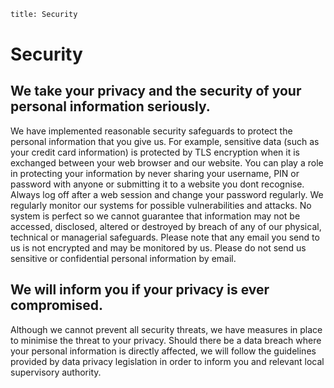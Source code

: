 ```meta
title: Security
```
# Security 

## We take your privacy and the security of your personal information seriously. 

We have implemented reasonable security safeguards to protect the personal information that you give us. 
For example, sensitive data (such as your credit card information) is protected by TLS encryption when it is 
exchanged between your web browser and our website. 
You can play a role in protecting your information by never sharing your username, PIN or password with 
anyone or submitting it to a website you dont recognise. Always log off after a web session and change your 
password regularly. 
We regularly monitor our systems for possible vulnerabilities and attacks. No system is perfect so we cannot 
guarantee that information may not be accessed, disclosed, altered or destroyed by breach of any of our 
physical, technical or managerial safeguards. 
Please note that any email you send to us is not encrypted and may be monitored by us. Please do not send 
us sensitive or confidential personal information by email. 

## We will inform you if your privacy is ever compromised. 
Although we cannot prevent all security threats, we have measures in place to minimise the threat to your 
privacy. Should there be a data breach where your personal information is directly affected, we will follow 
the guidelines provided by data privacy legislation in order to inform you and relevant local supervisory 
authority. 
 